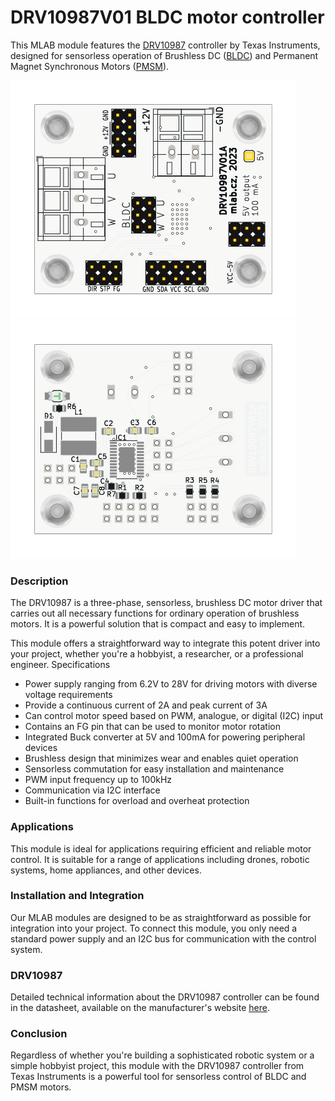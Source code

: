 # DRV10987V01 BLDC motor controller
This MLAB module features the [DRV10987](https://www.ti.com/lit/ds/symlink/drv10987.pdf?ts=1618316091180&ref_url=https%253A%252F%252Fwww.ti.com%252Fproduct%252FDRV10987) controller by Texas Instruments, designed for sensorless operation of Brushless DC ([BLDC](https://en.wikipedia.org/wiki/Brushless_DC_electric_motor)) and Permanent Magnet Synchronous Motors ([PMSM](https://en.wikipedia.org/wiki/Synchronous_motor#Permanent-magnet)).

![](/doc/gen/img/DRV10987V01-bottom.svg) ![](/doc/gen/img/DRV10987V01-top.svg)


### Description
The DRV10987 is a three-phase, sensorless, brushless DC motor driver that carries out all necessary functions for ordinary operation of brushless motors. It is a powerful solution that is compact and easy to implement.

This module offers a straightforward way to integrate this potent driver into your project, whether you're a hobbyist, a researcher, or a professional engineer.
Specifications

 *   Power supply ranging from 6.2V to 28V for driving motors with diverse voltage requirements
 *   Provide a continuous current of 2A and peak current of 3A
 *   Can control motor speed based on PWM, analogue, or digital (I2C) input
 *   Contains an FG pin that can be used to monitor motor rotation
 *   Integrated Buck converter at 5V and 100mA for powering peripheral devices
 *   Brushless design that minimizes wear and enables quiet operation
 *   Sensorless commutation for easy installation and maintenance
 *   PWM input frequency up to 100kHz
 *   Communication via I2C interface
 *   Built-in functions for overload and overheat protection

### Applications

This module is ideal for applications requiring efficient and reliable motor control. It is suitable for a range of applications including drones, robotic systems, home appliances, and other devices.


### Installation and Integration
Our MLAB modules are designed to be as straightforward as possible for integration into your project. To connect this module, you only need a standard power supply and an I2C bus for communication with the control system.

### DRV10987

Detailed technical information about the DRV10987 controller can be found in the datasheet, available on the manufacturer's website [here](https://www.ti.com/lit/ds/symlink/drv10987.pdf?ts=1618316091180&ref_url=https%253A%252F%252Fwww.ti.com%252Fproduct%252FDRV10987).

### Conclusion
Regardless of whether you're building a sophisticated robotic system or a simple hobbyist project, this module with the DRV10987 controller from Texas Instruments is a powerful tool for sensorless control of BLDC and PMSM motors.
